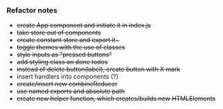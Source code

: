 ### Refactor notes

- ~~create App component and initiate it in index.js~~
- ~~take store out of components~~
- ~~create constant store and export it~~~
- ~~toggle themes with the use of classes~~
- ~~style inputs as "pressed buttons"~~
- ~~add styling class on done todos~~
- ~~instead of delete button(label), create button with X mark~~
- insert handlers into components (?)
- ~~create/insert new combineReducer~~
- ~~use named exports and absolute path~~
- ~~create new helper function, which creates/builds new HTMLElements~~